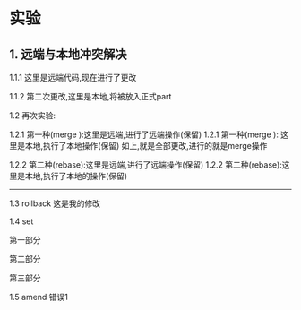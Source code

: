 # 实验
## 1. 远端与本地冲突解决
1.1.1 这里是远端代码,现在进行了更改

1.1.2 第二次更改,这里是本地,将被放入正式part

1.2 再次实验:

1.2.1 第一种(merge ):这里是远端,进行了远端操作(保留)
1.2.1 第一种(merge ): 这里是本地,执行了本地操作(保留)
如上,就是全部更改,进行的就是merge操作

1.2.2 第二种(rebase):这里是远端,进行了远端操作(保留)
1.2.2 第二种(rebase):这里是本地,执行了本地的操作(保留)
 ***
1.3 rollback
这是我的修改

1.4 set

第一部分

第二部分

第三部分

1.5 amend
错误1